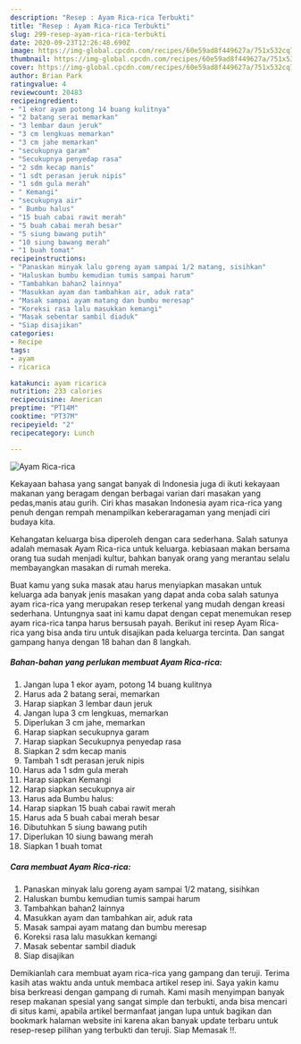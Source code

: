 ```yaml
---
description: "Resep : Ayam Rica-rica Terbukti"
title: "Resep : Ayam Rica-rica Terbukti"
slug: 299-resep-ayam-rica-rica-terbukti
date: 2020-09-23T12:26:48.690Z
image: https://img-global.cpcdn.com/recipes/60e59ad8f449627a/751x532cq70/ayam-rica-rica-foto-resep-utama.jpg
thumbnail: https://img-global.cpcdn.com/recipes/60e59ad8f449627a/751x532cq70/ayam-rica-rica-foto-resep-utama.jpg
cover: https://img-global.cpcdn.com/recipes/60e59ad8f449627a/751x532cq70/ayam-rica-rica-foto-resep-utama.jpg
author: Brian Park
ratingvalue: 4
reviewcount: 20483
recipeingredient:
- "1 ekor ayam potong 14 buang kulitnya"
- "2 batang serai memarkan"
- "3 lembar daun jeruk"
- "3 cm lengkuas memarkan"
- "3 cm jahe memarkan"
- "secukupnya garam"
- "Secukupnya penyedap rasa"
- "2 sdm kecap manis"
- "1 sdt perasan jeruk nipis"
- "1 sdm gula merah"
- " Kemangi"
- "secukupnya air"
- " Bumbu halus"
- "15 buah cabai rawit merah"
- "5 buah cabai merah besar"
- "5 siung bawang putih"
- "10 siung bawang merah"
- "1 buah tomat"
recipeinstructions:
- "Panaskan minyak lalu goreng ayam sampai 1/2 matang, sisihkan"
- "Haluskan bumbu kemudian tumis sampai harum"
- "Tambahkan bahan2 lainnya"
- "Masukkan ayam dan tambahkan air, aduk rata"
- "Masak sampai ayam matang dan bumbu meresap"
- "Koreksi rasa lalu masukkan kemangi"
- "Masak sebentar sambil diaduk"
- "Siap disajikan"
categories:
- Recipe
tags:
- ayam
- ricarica

katakunci: ayam ricarica 
nutrition: 233 calories
recipecuisine: American
preptime: "PT14M"
cooktime: "PT37M"
recipeyield: "2"
recipecategory: Lunch

---
```



![Ayam Rica-rica](https://img-global.cpcdn.com/recipes/60e59ad8f449627a/751x532cq70/ayam-rica-rica-foto-resep-utama.jpg)

Kekayaan bahasa yang sangat banyak di Indonesia juga di ikuti kekayaan makanan yang beragam dengan berbagai varian dari masakan yang pedas,manis atau gurih. Ciri khas masakan Indonesia ayam rica-rica yang penuh dengan rempah menampilkan keberaragaman yang menjadi ciri budaya kita.




Kehangatan keluarga bisa diperoleh dengan cara sederhana. Salah satunya adalah memasak Ayam Rica-rica untuk keluarga. kebiasaan makan bersama orang tua sudah menjadi kultur, bahkan banyak orang yang merantau selalu membayangkan masakan di rumah mereka.

Buat kamu yang suka masak atau harus menyiapkan masakan untuk keluarga ada banyak jenis masakan yang dapat anda coba salah satunya ayam rica-rica yang merupakan resep terkenal yang mudah dengan kreasi sederhana. Untungnya saat ini kamu dapat dengan cepat menemukan resep ayam rica-rica tanpa harus bersusah payah.
Berikut ini resep Ayam Rica-rica yang bisa anda tiru untuk disajikan pada keluarga tercinta. Dan sangat gampang hanya dengan 18 bahan dan 8 langkah.


<!--inarticleads1-->

##### Bahan-bahan yang perlukan membuat Ayam Rica-rica:

1. Jangan lupa 1 ekor ayam, potong 14 buang kulitnya
1. Harus ada 2 batang serai, memarkan
1. Harap siapkan 3 lembar daun jeruk
1. Jangan lupa 3 cm lengkuas, memarkan
1. Diperlukan 3 cm jahe, memarkan
1. Harap siapkan secukupnya garam
1. Harap siapkan Secukupnya penyedap rasa
1. Siapkan 2 sdm kecap manis
1. Tambah 1 sdt perasan jeruk nipis
1. Harus ada 1 sdm gula merah
1. Harap siapkan  Kemangi
1. Harap siapkan secukupnya air
1. Harus ada  Bumbu halus:
1. Harap siapkan 15 buah cabai rawit merah
1. Harus ada 5 buah cabai merah besar
1. Dibutuhkan 5 siung bawang putih
1. Diperlukan 10 siung bawang merah
1. Siapkan 1 buah tomat




<!--inarticleads2-->

##### Cara membuat  Ayam Rica-rica:

1. Panaskan minyak lalu goreng ayam sampai 1/2 matang, sisihkan
1. Haluskan bumbu kemudian tumis sampai harum
1. Tambahkan bahan2 lainnya
1. Masukkan ayam dan tambahkan air, aduk rata
1. Masak sampai ayam matang dan bumbu meresap
1. Koreksi rasa lalu masukkan kemangi
1. Masak sebentar sambil diaduk
1. Siap disajikan




Demikianlah cara membuat ayam rica-rica yang gampang dan teruji. Terima kasih atas waktu anda untuk membaca artikel resep ini. Saya yakin kamu bisa berkreasi dengan gampang di rumah. Kami masih menyimpan banyak resep makanan spesial yang sangat simple dan terbukti, anda bisa mencari di situs kami, apabila artikel bermanfaat jangan lupa untuk bagikan dan bookmark halaman website ini karena akan banyak update terbaru untuk resep-resep pilihan yang terbukti dan teruji. Siap Memasak !!. 
